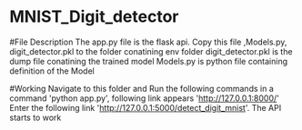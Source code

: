 # MNIST_Digit_detector

#File Description
The app.py file is the flask api. Copy this file ,Models.py, digit_detector.pkl to the folder conatining env folder
digit_detector.pkl is the dump file conatining the trained model
Models.py is python file containing definition of the Model

#Working
Navigate to this folder and Run the following commands in a command 'python app.py', following link appears 'http://127.0.0.1:8000/'
Enter the following link 'http://127.0.0.1:5000/detect_digit_mnist'. The API starts to work


